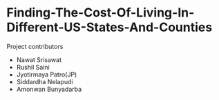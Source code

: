 # Finding-The-Cost-Of-Living-In-Different-US-States-And-Counties
Project contributors
  - Nawat Srisawat
  - Rushil Saini
  - Jyotirmaya Patro(JP)
  - Siddardha Nelapudi
  - Amonwan Bunyadarba

